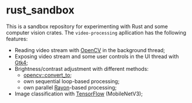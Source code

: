 # rust_sandbox

This is a sandbox repository for experimenting with Rust and some computer vision crates.
The `video-processing` apllication has the following features:
* Reading video stream with [OpenCV](https://github.com/twistedfall/opencv-rust) in the background thread;
* Exposing video stream and some user controls in the UI thread with [Gtk4](https://github.com/gtk-rs/gtk4-rs);
* Brightness/contrast adjustment with different methods:
    * [opencv::convert_to](https://docs.rs/opencv/latest/opencv/core/struct.Mat.html#method.convert_to);
    * own sequential loop-based processing;
    * own parallel [Rayon](https://github.com/rayon-rs/rayon)-based processing;
* Image classification with [TensorFlow](https://github.com/tensorflow/rust) (MobileNetV3);



 
